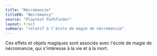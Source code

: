 ```yaml
---
title: "Nécromancie"
titleEN: "Necromancy"
source: "Playtest Pathfinder"
layout: trait
summary: "relatif à l'école de magie de nécromancie"
---
```

Ces effets et objets magiques sont associés avec l'école de magie de nécromancie, qui s'intéresse à la vie et à la mort.
